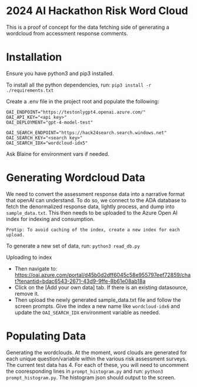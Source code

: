 # 2024 AI Hackathon Risk Word Cloud 
This is a proof of concept for the data fetching side of generating a wordcloud from 
accessment response comments. 


# Installation
Ensure you have python3 and pip3 installed.

To install all the python dependencies, run:
`pip3 install -r ./requirements.txt`

Create a .env file in the project root and populate the following:
```
OAI_ENDPOINT="https://testonlygpt4.openai.azure.com/"
OAI_API_KEY="<api key>"
OAI_DEPLOYMENT="gpt-4-model-test"

OAI_SEARCH_ENDPOINT="https://hack24search.search.windows.net"
OAI_SEARCH_KEY="<search key>"
OAI_SEARCH_IDX="wordcloud-idx5"
```
Ask Blaine for environment vars if needed. 


# Generating Wordcloud Data
We need to convert the assessment response data into a narrative format that openAI can understand. To do so, we connect to the ADA database to fetch the denormalized response data, lightly process, and dump into `sample_data.txt`. This then needs to be uploaded to the Azure Open AI index for indexing and consumption. 

```Protip: To avoid caching of the index, create a new index for each upload. ```

To generate a new set of data, run:
`python3 read_db.py`

Uploading to index
- Then navigate to: https://oai.azure.com/portal/d45b0d2dff6045c58e955797eef72859/chat?tenantid=bdac6543-2671-43d9-9ffe-8b61e08ab18a
- Click on the [Add your own data] tab. If there is an existing datasource, remove it.
- Then upload the newly generated sample_data.txt file and follow the screen prompts. Give the index a new name like `wordcloud-idx6` and update the `OAI_SEARCH_IDX` environment variable as needed.


# Populating Data
Generating the wordclouds. At the moment, word clouds are generated for each unique question/variable within the various risk assessment surveys. The current test data has 4. For each of these, you will need to uncomment the cooresponding lines in `prompt_histogram.py` and run: `python3 prompt_histogram.py`. The histogram json should output to the screen.
